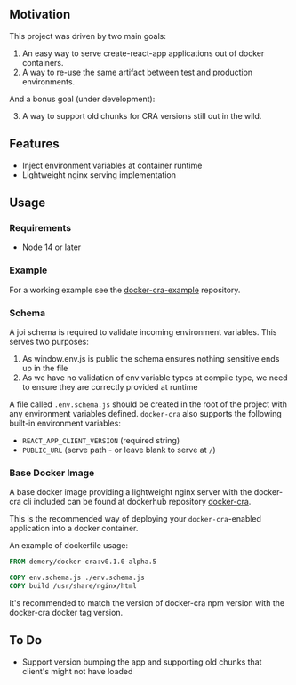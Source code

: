 ## Motivation

This project was driven by two main goals:

1. An easy way to serve create-react-app applications out of docker containers.
2. A way to re-use the same artifact between test and production environments.

And a bonus goal (under development):

3. A way to support old chunks for CRA versions still out in the wild.

## Features

- Inject environment variables at container runtime
- Lightweight nginx serving implementation

## Usage

### Requirements

- Node 14 or later

### Example

For a working example see the [docker-cra-example](https://github.com/danielemery/docker-cra-example) repository.

### Schema

A joi schema is required to validate incoming environment variables. This serves two purposes:

1. As window.env.js is public the schema ensures nothing sensitive ends up in the file
2. As we have no validation of env variable types at compile type, we need to ensure they are correctly provided at runtime

A file called `.env.schema.js` should be created in the root of the project with any environment variables defined. `docker-cra` also supports the following built-in environment variables:

- `REACT_APP_CLIENT_VERSION` (required string)
- `PUBLIC_URL` (serve path - or leave blank to serve at `/`)

### Base Docker Image

A base docker image providing a lightweight nginx server with the docker-cra cli included can be found at dockerhub repository [docker-cra](https://hub.docker.com/r/demery/docker-cra).

This is the recommended way of deploying your `docker-cra`-enabled application into a docker container.

An example of dockerfile usage:

```Dockerfile
FROM demery/docker-cra:v0.1.0-alpha.5

COPY env.schema.js ./env.schema.js
COPY build /usr/share/nginx/html
```

It's recommended to match the version of docker-cra npm version with the docker-cra docker tag version.

## To Do

- Support version bumping the app and supporting old chunks that client's might not have loaded
